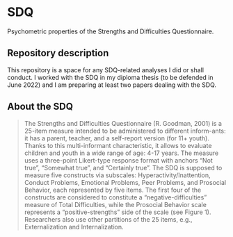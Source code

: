 # SDQ
Psychometric properties of the Strengths and Difficulties Questionnaire. 

## Repository description
This repository is a space for any SDQ-related analyses I did or shall conduct. I worked with the SDQ in my diploma thesis (to be defended in June 2022) and I am preparing at least two papers dealing with the SDQ.

## About the SDQ
>The Strengths and Difficulties Questionnaire (R. Goodman, 2001) is a 25-item measure intended to be administered to different inform-ants: it has a parent, teacher, and a self-report version (for 11+ youth). Thanks to this multi-informant characteristic, it allows to evaluate children and youth in a wide range of age: 4-17 years. The measure uses a three-point Likert-type response format with anchors “Not true”, “Somewhat true”, and “Certainly true”. 
>The SDQ is supposed to measure five constructs via subscales: Hyperactivity/Inattention, Conduct Problems, Emotional Problems, Peer Problems, and Prosocial Behavior, each represented by five items. The first four of the constructs are considered to constitute a “negative-difficulties” measure of Total Difficulties, while the Prosocial Behavior scale represents a “positive-strengths” side of the scale (see Figure 1). Researchers also use other partitions of the 25 items, e.g., Externalization and Internalization.
